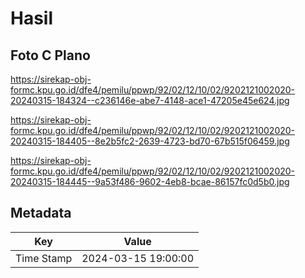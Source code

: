 # Hasil

## Foto C Plano

https://sirekap-obj-formc.kpu.go.id/dfe4/pemilu/ppwp/92/02/12/10/02/9202121002020-20240315-184324--c236146e-abe7-4148-ace1-47205e45e624.jpg

https://sirekap-obj-formc.kpu.go.id/dfe4/pemilu/ppwp/92/02/12/10/02/9202121002020-20240315-184405--8e2b5fc2-2639-4723-bd70-67b515f06459.jpg

https://sirekap-obj-formc.kpu.go.id/dfe4/pemilu/ppwp/92/02/12/10/02/9202121002020-20240315-184445--9a53f486-9602-4eb8-bcae-86157fc0d5b0.jpg


## Metadata

| Key        | Value               |
| ---------- | ------------------- |
| Time Stamp | 2024-03-15 19:00:00 |



